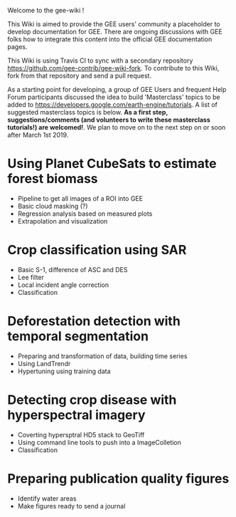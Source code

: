 Welcome to the gee-wiki !

This Wiki is aimed to provide the GEE users' community a placeholder to develop documentation for GEE. There are ongoing discussions with GEE folks how to integrate this content into the official GEE documentation pages.

This Wiki is using Travis CI to sync with a secondary repository https://github.com/gee-contrib/gee-wiki-fork. To contribute to this Wiki, fork from that repository and send a pull request.

As a starting point for developing, a group of GEE Users and frequent Help Forum participants discussed the idea to build 'Masterclass' topics to be added to https://developers.google.com/earth-engine/tutorials. A list of suggested masterclass topics is below. **As a first step, suggestions/comments (and volunteers to write these masterclass tutorials!) are welcomed!**. We plan to move on to the next step on or soon after March 1st 2019.

# Using Planet CubeSats to estimate forest biomass
* Pipeline to get all images of a ROI into GEE
* Basic cloud masking (?)
* Regression analysis based on measured plots
* Extrapolation and visualization

# Crop classification using SAR
* Basic S-1, difference of ASC and DES
* Lee filter
* Local incident angle correction
* Classification 

# Deforestation detection with temporal segmentation 
* Preparing and transformation of data, building time series
* Using LandTrendr
* Hypertuning using training data

# Detecting crop disease with hyperspectral imagery 
* Coverting hypersptral HD5 stack to GeoTiff
* Using command line tools to push into a ImageColletion
* Classification 

# Preparing publication quality figures 
* Identify water areas
* Make figures ready to send a journal